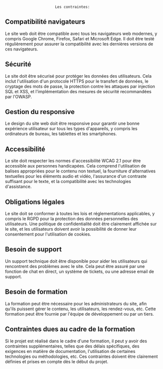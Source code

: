                            Les contraintes:

## Compatibilité navigateurs

Le site web doit être compatible avec tous les navigateurs web modernes, y compris Google Chrome, Firefox, Safari et Microsoft Edge. Il doit être testé régulièrement pour assurer la compatibilité avec les dernières versions de ces navigateurs.

## Sécurité

Le site doit être sécurisé pour protéger les données des utilisateurs. Cela inclut l'utilisation d'un protocole HTTPS pour le transfert de données, le cryptage des mots de passe, la protection contre les attaques par injection SQL et XSS, et l'implémentation des mesures de sécurité recommandées par l'OWASP.

## Gestion du responsive

Le design du site web doit être responsive pour garantir une bonne expérience utilisateur sur tous les types d'appareils, y compris les ordinateurs de bureau, les tablettes et les smartphones.

## Accessibilité

Le site doit respecter les normes d'accessibilité WCAG 2.1 pour être accessible aux personnes handicapées. Cela comprend l'utilisation de balises appropriées pour le contenu non textuel, la fourniture d'alternatives textuelles pour les éléments audio et vidéo, l'assurance d'un contraste suffisant pour le texte, et la compatibilité avec les technologies d'assistance.

## Obligations légales

Le site doit se conformer à toutes les lois et réglementations applicables, y compris le RGPD pour la protection des données personnelles des utilisateurs. Une politique de confidentialité doit être clairement affichée sur le site, et les utilisateurs doivent avoir la possibilité de donner leur consentement pour l'utilisation de cookies.

## Besoin de support

Un support technique doit être disponible pour aider les utilisateurs qui rencontrent des problèmes avec le site. Cela peut être assuré par une fonction de chat en direct, un système de tickets, ou une adresse email de support.

## Besoin de formation

La formation peut être nécessaire pour les administrateurs du site, afin qu'ils puissent gérer le contenu, les utilisateurs, les rendez-vous, etc. Cette formation peut être fournie par l'équipe de développement ou par un tiers.

## Contraintes dues au cadre de la formation

Si le projet est réalisé dans le cadre d'une formation, il peut y avoir des contraintes supplémentaires, telles que des délais spécifiques, des exigences en matière de documentation, l'utilisation de certaines technologies ou méthodologies, etc. Ces contraintes doivent être clairement définies et prises en compte dès le début du projet.